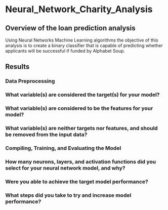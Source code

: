 # Neural_Network_Charity_Analysis


## Overview of the loan prediction analysis
Using Neural Networks Machine Learning algorithms the objective of this analysis is to create a binary classifier that is capable of predicting whether applicants will be successful if funded by Alphabet Soup.

## Results

### Data Preprocessing

### What variable(s) are considered the target(s) for your model?
### What variable(s) are considered to be the features for your model?
### What variable(s) are neither targets nor features, and should be removed from the input data?
### Compiling, Training, and Evaluating the Model

### How many neurons, layers, and activation functions did you select for your neural network model, and why?
### Were you able to achieve the target model performance?
### What steps did you take to try and increase model performance?
